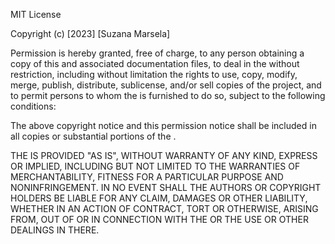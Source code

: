 MIT License

Copyright (c) [2023] [Suzana Marsela]

Permission is hereby granted, free of charge, to any person obtaining a copy of this and associated documentation files, to deal in the without restriction, including without limitation the rights to use, copy, modify, merge, publish, distribute, sublicense, and/or sell copies of the project, and to permit persons to whom the is furnished to do so, subject to the following conditions:

The above copyright notice and this permission notice shall be included in all copies or substantial portions of the .

THE IS PROVIDED "AS IS", WITHOUT WARRANTY OF ANY KIND, EXPRESS OR IMPLIED, INCLUDING BUT NOT LIMITED TO THE WARRANTIES OF MERCHANTABILITY, FITNESS FOR A PARTICULAR PURPOSE AND NONINFRINGEMENT. IN NO EVENT SHALL THE AUTHORS OR COPYRIGHT HOLDERS BE LIABLE FOR ANY CLAIM, DAMAGES OR OTHER LIABILITY, WHETHER IN AN ACTION OF CONTRACT, TORT OR OTHERWISE, ARISING FROM, OUT OF OR IN CONNECTION WITH THE OR THE USE OR OTHER DEALINGS IN THERE.